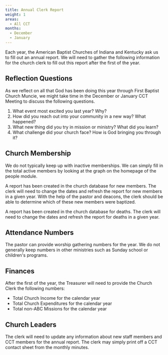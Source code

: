 ```yaml
---
title: Annual Clerk Report
weight: 1
areas:
  - All CCT
months: 
  - December
  - January
---
```


Each year, the American Baptist Churches of Indiana and Kentucky ask us to fill out an annual report. We will need to gather the following information for the church clerk to fill out this report after the first of the year. 

## Reflection Questions

As we reflect on all that God has been doing this year through First Baptist Church Muncie, we might take time in the December or January CCT Meeting to discuss the following questions.

1. What event most excited you last year? Why?
2. How did you reach out into your community in a new way? What happened?
3. What new thing did you try in mission or ministry? What did you learn?
4. What challenge did your church face? How is God bringing you through it?

## Church Membership

We do not typically keep up with inactive memberships. We can simply fill in the total active members by looking at the graph on the homepage of the people module. 

A report has been created in the church database for new members. The clerk will need to change the dates and refresh the report for new members in a given year. With the help of the pastor and deacons, the clerk should be able to determine which of these new members were baptized.

A report has been created in the church database for deaths. The clerk will need to change the dates and refresh the report for deaths in a given year. 

## Attendance Numbers

The pastor can provide worship gathering numbers for the year. We do not generally keep numbers in other ministries such as Sunday school or children's programs.

## Finances

After the first of the year, the Treasurer will need to provide the Church Clerk the following numbers:

- Total Church Income for the calendar year
- Total Church Expenditures for the calendar year
- Total non-ABC Missions for the calendar year

## Church Leaders

The clerk will need to update any information about new staff members and CCT members for the annual report. The clerk may simply print off a CCT contact sheet from the monthly minutes.





